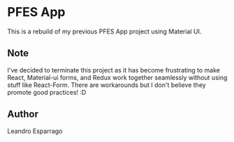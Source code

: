 # PFES App
This is a rebuild of my previous PFES App project using Material UI.

## Note
I've decided to terminate this project as it has become frustrating to make React, Material-ui forms, and Redux work together seamlessly without using stuff like React-Form. There are workarounds but I don't believe they promote good practices! :D

## Author
Leandro Esparrago



